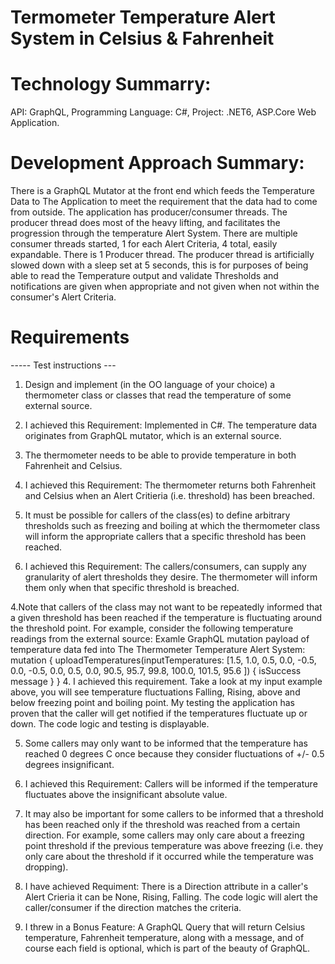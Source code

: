 # Termometer Temperature Alert System in Celsius & Fahrenheit
# Technology Summarry: 
API: GraphQL, Programming Language: C#, Project: .NET6, ASP.Core Web Application.
# Development Approach Summary: 
There is a GraphQL Mutator at the front end which feeds the Temperature Data to The Application to meet the requirement that the data had to come from outside. The application has producer/consumer threads. The producer thread does most of the heavy lifting, and facilitates the progression through the temperature Alert System. There are multiple consumer threads started, 1 for each Alert Criteria, 4 total, easily expandable. There is 1 Producer thread. The producer thread is artificially slowed down with a sleep set at 5 seconds, this is for purposes of being able to read the Temperature output and validate Thresholds and notifications are given when appropriate and not given when not within the consumer's Alert Criteria.
# Requirements
----- Test instructions ---

1. Design and implement (in the OO language of your choice) a thermometer class or classes that read the temperature of some external source. 
1. I achieved this Requirement: Implemented in C#. The temperature data originates from GraphQL mutator, which is an external source.

2. The thermometer needs to be able to provide temperature in both Fahrenheit and Celsius.  
2. I achieved this Requirement: The thermometer returns both Fahrenheit and Celsius when an Alert Critieria (i.e. threshold) has been breached.

3. It must be possible for callers of the class(es) to define arbitrary thresholds such as freezing and boiling at which the thermometer class will inform the appropriate callers that a specific threshold has been reached. 
3. I achieved this Requirement: The callers/consumers, can supply any granularity of alert thresholds they desire. The thermometer will inform them only when that specific threshold is breached.

4.Note that callers of the class may not want to be repeatedly informed that a given threshold has been reached if the temperature is fluctuating around the threshold point. For example, consider the following temperature readings from the external source:
Examle GraphQL mutation payload of temperature data fed into The Thermometer Temperature Alert System:
mutation {
      uploadTemperatures(inputTemperatures: 
    [1.5,
    1.0,
    0.5,
    0.0,
    -0.5,
    0.0,
    -0.5,
    0.0,
    0.5,
    0.0,
    90.5,
    95.7,
    99.8,
    100.0,
    101.5,
    95.6
    ]) 
       {
        isSuccess
        message
       }
     }
4. I achieved this requirement. Take a look at my input example above, you will see temperature fluctuations Falling, Rising, above and below freezing point and boiling point. My testing the application has proven that the caller will get notified if the temperatures fluctuate up or down. The code logic and testing is  displayable.

5. Some callers may only want to be informed that the temperature has reached 0 degrees C once because they consider fluctuations of +/- 0.5 degrees insignificant. 
5. I achieved this Requirement: Callers will be informed if the temperature fluctuates above the insignificant absolute value.

6. It may also be important for some callers to be informed that a threshold has been reached only if the threshold was reached from a certain direction. For example, some callers may only care about a freezing point threshold if the previous temperature was above freezing (i.e. they only care about the threshold if it occurred while the temperature was dropping).
6. I have achieved Requiment: There is a Direction attribute in a caller's Alert Crieria it can be None, Rising, Falling. The code logic will alert the caller/consumer if the direction matches the criteria.

7. I threw in a Bonus Feature: A GraphQL Query that will return Celsius temperature, Fahrenheit temperature, along with a message, and of course each field is optional, which is part of the beauty of GraphQL.
